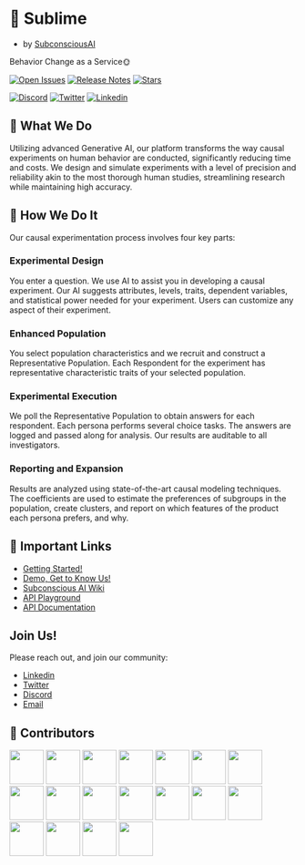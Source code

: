 # 🧠 Sublime 
- by [SubconsciousAI](https://www.subconscious.ai/)

Behavior Change as a Service🌞    


<!--[![recomment]](https://ideas.subconscious.ai/)

<!--[![Release Notes](https://docs.google.com/document/d/1BVZsVeQnk9AMC1zxN3pw_LPjOKrEtBVPXmmiqTDdzVs/edit#heading=h.cok4hkezrxg)
[![CI]()]()
[![Downloads](https://static.pepy.tech/badge/langchain/month)](https://pepy.tech/project/langchain)
[![License: MIT](https://img.shields.io/badge/License-MIT-yellow.svg)](https://opensource.org/licenses/MIT)
[![Twitter](https://img.shields.io/twitter/url/https/twitter.com/langchainai.svg?style=social&label=Follow%20%40LangChainAI)](https://twitter.com/langchainai)
[![](https://dcbadge.vercel.app/api/server/6adMQxSpJS?compact=true&style=flat)](https://discord.com/invite/3bgj4ZhABz)
[![Open in GitHub Codespaces](https://github.com/codespaces/badge.svg)](https://codespaces.new/langchain-ai/langchain)
[![GitHub star chart](https://img.shields.io/github/stars/langchain-ai/langchain?style=social)](https://star-history.com/#Subconscious-ai/sublime/)
[![Open Issues](https://img.shields.io/github/issues-raw/langchain-ai/langchain)](https://github.com/Subconscious-ai/sublime/issues)
[![Slack](https://img.shields.io/badge/slack--channel-blue?logo=slack)]()

[![Go Reference](https://pkg.go.dev/badge/github.com/weaviate/weaviate.svg)](https://pkg.go.dev/github.com/weaviate/weaviate)
[![Build Status](https://github.com/weaviate/weaviate/actions/workflows/.github/workflows/pull_requests.yaml/badge.svg?branch=main)](https://github.com/weaviate/weaviate/actions/workflows/.github/workflows/pull_requests.yaml)
[![Go Report Card](https://goreportcard.com/badge/github.com/weaviate/weaviate)](https://goreportcard.com/report/github.com/weaviate/weaviate)
[![Coverage Status](https://codecov.io/gh/weaviate/weaviate/branch/main/graph/badge.svg)](https://codecov.io/gh/weaviate/weaviate)
[![Slack](https://img.shields.io/badge/slack--channel-blue?logo=slack)](https://weaviate.io/slack)
[![GitHub Tutorials](https://img.shields.io/badge/Weaviate_Tutorials-green)](https://github.com/weaviate-tutorials/) 
[![Open in Dev Containers](https://img.shields.io/static/v1?label=Dev%20Containers&message=Open&color=blue&logo=visualstudiocode)](https://vscode.dev/redirect?url=vscode://ms-vscode-remote.remote-containers/cloneInVolume?url=https://github.com/langchain-ai/langchain)-->

[![Open Issues](https://img.shields.io/github/issues-raw/Subconscious-ai/sublime)](https://github.com/Subconscious-ai/sublime/issues) [![Release Notes](https://img.shields.io/badge/Release-Notes-blue)](https://docs.google.com/document/d/1BVZsVeQnk9AMC1zxN3pw_LPjOKrEtBVPXmmiqTDdzVs/edit#heading=h.cok4hkezrxg)
[![Stars](https://img.shields.io/github/stars/Subconscious-ai/sublime)](https://star-history.com/#Subconscious-ai/sublime/)


[![Discord](https://img.shields.io/static/v1?label=Chat%20on&message=Discord&color=blue&logo=Discord&style=flat-square )](https://discord.com/channels/1041773620801851402/1041816211505299578)
[![Twitter](https://img.shields.io/twitter/url/https/twitter.com/subconscious_ai)](https://twitter.com/subconscious_ai)
[![Linkedin](https://img.shields.io/static/v1?label=&message=Linkedin&color=blue&logo=Linkedin&style=flat-square)](https://www.linkedin.com/company/subconscious-ai/)


## 🤔 What We Do

Utilizing advanced Generative AI, our platform transforms the way causal experiments on human behavior are conducted, significantly reducing time and costs. We design and simulate experiments with a level of precision and reliability akin to the most thorough human studies, streamlining research while maintaining high accuracy.

## 🚀 How We Do It
Our causal experimentation process involves four key parts: 

### Experimental Design
You enter a question. We use AI to assist you in developing a causal experiment. Our AI suggests attributes, levels, traits, dependent variables, and statistical power needed for your experiment. Users can customize any aspect of their experiment. 

### Enhanced Population
You select population characteristics and we recruit and construct a Representative Population. Each Respondent for the experiment has representative characteristic traits of your selected population.

### Experimental Execution
We poll the Representative Population to obtain answers for each respondent. Each persona performs several choice tasks. The answers are logged and passed along for analysis. Our results are auditable to all investigators.

### Reporting and Expansion
Results are analyzed using state-of-the-art causal modeling techniques. The coefficients are used to estimate the preferences of subgroups in the population, create clusters, and report on which features of the product each persona prefers, and why.

## 💬  Important Links
- [Getting Started!](https://github.com/Subconscious-ai/sublime/blob/API/api/README.md)
- [Demo, Get to Know Us!]()
- [Subconscious AI Wiki](https://docs.subconscious.ai/)
- [API Playground](https://api.subconscious.ai/docs#/)
- [API Documentation]()

## Join Us!
Please reach out, and join our community:
- [Linkedin](https://www.linkedin.com/company/subconscious-ai/)
- [Twitter](https://www.linkedin.com/company/subconscious-ai/)
- [Discord](https://discord.com/invite/3bgj4ZhABz)
- [Email](press@subconscious.ai)

## 🌟 Contributors

 [<img src="https://github.com/tenzu15.png" width="60px;"/>](https://github.com/tenzu15) 
 [<img src="https://github.com/AidaE.png" width="60px;"/>](https://github.com/AidaE) 
 [<img src="https://github.com/aastroza.png" width="60px;"/>](https://github.com/aastroza) 
 [<img src="https://github.com/aviyashchin.png" width="60px;"/>](https://github.com/aviyashchin)
 [<img src="https://github.com/CodeJellee.png" width="60px;"/>](https://github.com/CodeJellee) 
 [<img src="https://github.com/Darcy667.png" width="60px;"/>](https://github.com/Darcy667) 
 [<img src="https://github.com/JadeChan03.png" width="60px;"/>](https://github.com/JadeChan03) 
 [<img src="https://github.com/jessiezhang39.png" width="60px;"/>](https://github.com/jessiezhang39) 
 [<img src="https://github.com/MahdiJafari1.png" width="60px;"/>](https://github.com/MahdiJafari1) 
 [<img src="https://github.com/MahithaSann.png" width="60px;"/>](https://github.com/MahithaSann) 
 [<img src="https://github.com/mikefischer.png" width="60px;"/>](https://github.com/mikefischer) 
 [<img src="https://github.com/rbolline.png" width="60px;"/>](https://github.com/rbolline) 
 [<img src="https://github.com/Subodh88.png" width="60px;"/>](https://github.com/Subodh88) 
 [<img src="https://github.com/swarajdhondge.png" width="60px;"/>](https://github.com/swarajdhondge) 
 [<img src="https://github.com/TatevikKarapetyan.png" width="60px;"/>](https://github.com/TatevikKarapetyan) 
 [<img src="https://github.com/Tusharbecoding.png" width="60px;"/>](https://github.com/Tusharbecoding) 
 [<img src="https://github.com/winniecwng.png" width="60px;"/>](https://github.com/winniecwng) 
 [<img src="https://github.com/Swingert007.png" width="60px;"/>](https://github.com/Swingert007)
 
 <!--(https://github.com/{{ contributor }}/{{ repository }})  -->
 
